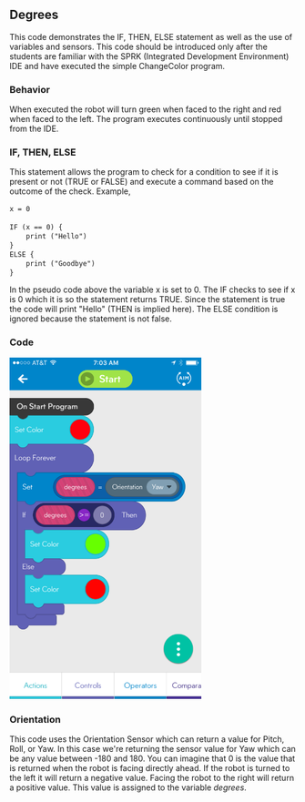 ## Degrees

This code demonstrates the IF, THEN, ELSE statement as well as the use of variables and sensors. This code should be introduced only after the students are familiar with the SPRK (Integrated Development Environment) IDE and have executed the simple ChangeColor program.

### Behavior

When executed the robot will turn green when faced to the right and red when faced to the left. The program executes continuously until stopped from the IDE.

### IF, THEN, ELSE

This statement allows the program to check for a condition to see if it is present or not (TRUE or FALSE) and execute a command based on the outcome of the check. Example,

	x = 0

	IF (x == 0) {
		print ("Hello")
	}
	ELSE {
		print ("Goodbye")
	}

In the pseudo code above the variable x is set to 0. The IF checks to see if x is 0 which it is so the statement returns TRUE. Since the statement is true the code will print "Hello" (THEN is implied here). The ELSE condition is ignored because the statement is not false.

### Code

<img src="Degrees.PNG" alt="Image of Program Code" style="Height: 600px;"/>


### Orientation

This code uses the Orientation Sensor which can return a value for Pitch, Roll, or Yaw. In this case we're returning the sensor value for Yaw which can be any value between -180 and 180. You can imagine that 0 is the value that is returned when the robot is facing directly ahead. If the robot is turned to the left it will return a negative value. Facing the robot to the right will return a positive value. This value is assigned to the variable *degrees*.
